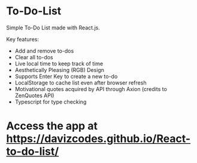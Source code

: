 # To-Do-List

Simple To-Do List made with React.js.

Key features:
- Add and remove to-dos
- Clear all to-dos
- Live local time to keep track of time
- Aesthetically Pleasing (RGB) Design
- Supports Enter Key to create a new to-do
- LocalStorage to cache list even after browser refresh
- Motivational quotes acquired by API through Axion (credits to ZenQuotes API)
- Typescript for type checking


# Access the app at https://davizcodes.github.io/React-to-do-list/
